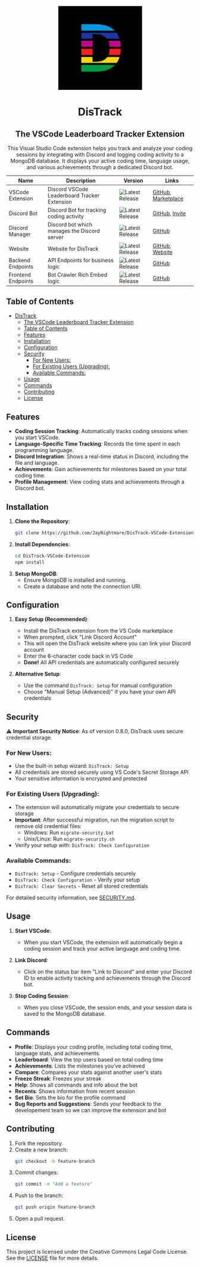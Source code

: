 <div align=center>
  <img src="https://github.com/JayNightmare/DisTrack-Discord-Bot/blob/main/images/New%20Distrack.jpg?raw=true" width=225 radius=10 />

# DisTrack
## The VSCode Leaderboard Tracker Extension


This Visual Studio Code extension helps you track and analyze your coding sessions by integrating with Discord and logging coding activity to a MongoDB database. It displays your active coding time, language usage, and various achievements through a dedicated Discord bot. 

| Name | Description | Version | Links
| --- | --- | --- | --- |
| VSCode Extension | Discord VSCode Leaderboard Tracker Extension | ![Latest Release](https://img.shields.io/github/v/release/JayNightmare/DisTrack-VSCode-Extension?label=Latest%20Release) | [GitHub](https://github.com/JayNightmare/DisTrack-VSCode-Extension), [Marketplace](https://marketplace.visualstudio.com/items?itemName=JayNightmare.dis-track) |
| Discord Bot | Discord Bot for tracking coding activity | ![Latest Release](https://img.shields.io/github/v/release/JayNightmare/DisTrack-Discord-Bot?label=Latest%20Release) | [GitHub](https://github.com/JayNightmare/DisTrack-Discord-Bot), [Invite](https://discord.com/oauth2/authorize?client_id=1305258645906526328) |
| Discord Manager | Discord bot which manages the Discord server | ![Latest Release](https://img.shields.io/github/v/release/JayNightmare/DisTrack-Discord-Bot-Management?label=Latest%20Release) | [GitHub](https://github.com/JayNightmare/DisTrack-Discord-Bot-Management)
| Website | Website for DisTrack | ![Latest Release](https://img.shields.io/github/v/release/JayNightmare/DisTrack-Website?label=Latest%20Release) | [GitHub](https://github.com/JayNightmare/DisTrack-Website), [Website](https://distrack.endpoint-system.uk/) |
| Backend Endpoints | API Endpoints for business logic | ![Latest Release](https://img.shields.io/github/v/release/JayNightmare/DisTrack-Backend-Endpoint-Server?label=Latest%20Release) | [GitHub](https://github.com/JayNightmare/DisTrack-Backend-Endpoint-Server)
| Frontend Endpoints | Bot Crawler Rich Embed logic | ![Latest Release](https://img.shields.io/github/v/release/JayNightmare/DisTrack-Frontend-Endpoint-Server?label=Latest%20Release) | [GitHub](https://github.com/JayNightmare/DisTrack-Frontend-Endpoint-Server)

</div>

## Table of Contents
- [DisTrack](#distrack)
  - [The VSCode Leaderboard Tracker Extension](#the-vscode-leaderboard-tracker-extension)
  - [Table of Contents](#table-of-contents)
  - [Features](#features)
  - [Installation](#installation)
  - [Configuration](#configuration)
  - [Security](#security)
    - [For New Users:](#for-new-users)
    - [For Existing Users (Upgrading):](#for-existing-users-upgrading)
    - [Available Commands:](#available-commands)
  - [Usage](#usage)
  - [Commands](#commands)
  - [Contributing](#contributing)
  - [License](#license)

## Features

- **Coding Session Tracking**: Automatically tracks coding sessions when you start VSCode.
- **Language-Specific Time Tracking**: Records the time spent in each programming language.
- **Discord Integration**: Shows a real-time status in Discord, including the file and language.
- **Achievements**: Gain achievements for milestones based on your total coding time.
- **Profile Management**: View coding stats and achievements through a Discord bot.

## Installation

1. **Clone the Repository**:
   ```bash
   git clone https://github.com/JayNightmare/DisTrack-VSCode-Extension
   ```
2. **Install Dependencies**:
   ```bash
   cd DisTrack-VSCode-Extension
   npm install
   ```
3. **Setup MongoDB**:
   - Ensure MongoDB is installed and running.
   - Create a database and note the connection URI.

## Configuration

1. **Easy Setup (Recommended)**:
   - Install the DisTrack extension from the VS Code marketplace
   - When prompted, click "Link Discord Account" 
   - This will open the DisTrack website where you can link your Discord account
   - Enter the 6-character code back in VS Code
   - **Done!** All API credentials are automatically configured securely

2. **Alternative Setup**:
   - Use the command `DisTrack: Setup` for manual configuration
   - Choose "Manual Setup (Advanced)" if you have your own API credentials

## Security

⚠️ **Important Security Notice**: As of version 0.8.0, DisTrack uses secure credential storage.

### For New Users:
- Use the built-in setup wizard: `DisTrack: Setup`
- All credentials are stored securely using VS Code's Secret Storage API
- Your sensitive information is encrypted and protected

### For Existing Users (Upgrading):
- The extension will automatically migrate your credentials to secure storage
- **Important**: After successful migration, run the migration script to remove old credential files:
  - Windows: Run `migrate-security.bat`
  - Unix/Linux: Run `migrate-security.sh`
- Verify your setup with: `DisTrack: Check Configuration`

### Available Commands:
- `DisTrack: Setup` - Configure credentials securely
- `DisTrack: Check Configuration` - Verify your setup
- `DisTrack: Clear Secrets` - Reset all stored credentials

For detailed security information, see [SECURITY.md](SECURITY.md).
   
## Usage

1. **Start VSCode**:
   - When you start VSCode, the extension will automatically begin a coding session and track your active language and coding time.
   
2. **Link Discord**:
   - Click on the status bar item "Link to Discord" and enter your Discord ID to enable activity tracking and achievements through the Discord bot.

3. **Stop Coding Session**:
   - When you close VSCode, the session ends, and your session data is saved to the MongoDB database.

## Commands

- **Profile**: Displays your coding profile, including total coding time, language stats, and achievements.
- **Leaderboard**: View the top users based on total coding time
- **Achievements**: Lists the milestones you’ve achieved
- **Compare**: Compares your stats against another user's stats
- **Freeze Streak**: Freezes your streak
- **Help**: Shows all commands and info about the bot
- **Recents**: Shows information from recent session
- **Set Bio**: Sets the bio for the profile command
- **Bug Reports and Suggestions**: Sends your feedback to the developement team so we can improve the extension and bot

## Contributing

1. Fork the repository.
2. Create a new branch:
   ```bash
   git checkout -b feature-branch
   ```
3. Commit changes:
   ```bash
   git commit -m "Add a feature"
   ```
4. Push to the branch:
   ```bash
   git push origin feature-branch
   ```
5. Open a pull request.

## License

This project is licensed under the Creative Commons Legal Code License. See the [LICENSE](LICENSE) file for more details.
